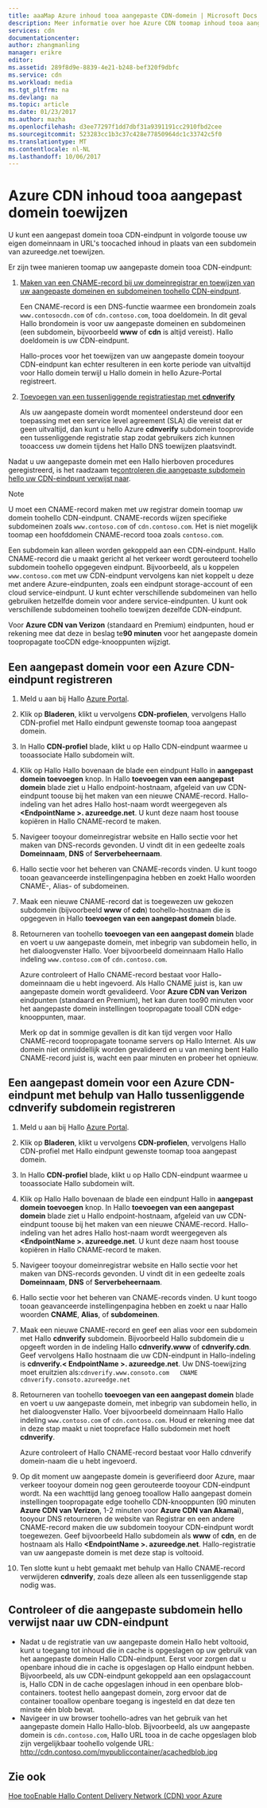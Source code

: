 ```yaml
---
title: aaaMap Azure inhoud tooa aangepaste CDN-domein | Microsoft Docs
description: Meer informatie over hoe Azure CDN toomap inhoud tooa aangepast domein.
services: cdn
documentationcenter: 
author: zhangmanling
manager: erikre
editor: 
ms.assetid: 289f8d9e-8839-4e21-b248-bef320f9dbfc
ms.service: cdn
ms.workload: media
ms.tgt_pltfrm: na
ms.devlang: na
ms.topic: article
ms.date: 01/23/2017
ms.author: mazha
ms.openlocfilehash: d3ee77297f1dd7dbf31a9391191cc2910fbd2cee
ms.sourcegitcommit: 523283cc1b3c37c428e77850964dc1c33742c5f0
ms.translationtype: MT
ms.contentlocale: nl-NL
ms.lasthandoff: 10/06/2017
---
```

# <a name="map-azure-cdn-content-tooa-custom-domain"></a>Azure CDN inhoud tooa aangepast domein toewijzen
U kunt een aangepast domein tooa CDN-eindpunt in volgorde toouse uw eigen domeinnaam in URL's toocached inhoud in plaats van een subdomein van azureedge.net toewijzen.

Er zijn twee manieren toomap uw aangepaste domein tooa CDN-eindpunt:

1. [Maken van een CNAME-record bij uw domeinregistrar en toewijzen van uw aangepaste domeinen en subdomeinen toohello CDN-eindpunt](#register-a-custom-domain-for-an-azure-cdn-endpoint).
   
    Een CNAME-record is een DNS-functie waarmee een brondomein zoals `www.contosocdn.com` of `cdn.contoso.com`, tooa doeldomein. In dit geval Hallo brondomein is voor uw aangepaste domeinen en subdomeinen (een subdomein, bijvoorbeeld **www** of **cdn** is altijd vereist). Hallo doeldomein is uw CDN-eindpunt.  
   
    Hallo-proces voor het toewijzen van uw aangepaste domein tooyour CDN-eindpunt kan echter resulteren in een korte periode van uitvaltijd voor Hallo domein terwijl u Hallo domein in hello Azure-Portal registreert.
2. [Toevoegen van een tussenliggende registratiestap met **cdnverify**](#register-a-custom-domain-for-an-azure-cdn-endpoint-using-the-intermediary-cdnverify-subdomain)
   
    Als uw aangepaste domein wordt momenteel ondersteund door een toepassing met een service level agreement (SLA) die vereist dat er geen uitvaltijd, dan kunt u hello Azure **cdnverify** subdomein tooprovide een tussenliggende registratie stap zodat gebruikers zich kunnen tooaccess uw domein tijdens het Hallo DNS toewijzen plaatsvindt.  

Nadat u uw aangepaste domein met een Hallo hierboven procedures geregistreerd, is het raadzaam te[controleren die aangepaste subdomein hello uw CDN-eindpunt verwijst naar](#verify-that-the-custom-subdomain-references-your-cdn-endpoint).

> [!NOTE]
> U moet een CNAME-record maken met uw registrar domein toomap uw domein toohello CDN-eindpunt. CNAME-records wijzen specifieke subdomeinen zoals `www.contoso.com` of `cdn.contoso.com`. Het is niet mogelijk toomap een hoofddomein CNAME-record tooa zoals `contoso.com`.
> 
> Een subdomein kan alleen worden gekoppeld aan een CDN-eindpunt. Hallo CNAME-record die u maakt gericht al het verkeer wordt gerouteerd toohello subdomein toohello opgegeven eindpunt.  Bijvoorbeeld, als u koppelen `www.contoso.com` met uw CDN-eindpunt vervolgens kan niet koppelt u deze met andere Azure-eindpunten, zoals een eindpunt storage-account of een cloud service-eindpunt. U kunt echter verschillende subdomeinen van hello gebruiken hetzelfde domein voor andere service-eindpunten. U kunt ook verschillende subdomeinen toohello toewijzen dezelfde CDN-eindpunt.
> 
> Voor **Azure CDN van Verizon** (standaard en Premium) eindpunten, houd er rekening mee dat deze in beslag te**90 minuten** voor het aangepaste domein toopropagate tooCDN edge-knooppunten wijzigt.
> 
> 

## <a name="register-a-custom-domain-for-an-azure-cdn-endpoint"></a>Een aangepast domein voor een Azure CDN-eindpunt registreren
1. Meld u aan bij Hallo [Azure Portal](https://portal.azure.com/).
2. Klik op **Bladeren**, klikt u vervolgens **CDN-profielen**, vervolgens Hallo CDN-profiel met Hallo eindpunt gewenste toomap tooa aangepast domein.  
3. In Hallo **CDN-profiel** blade, klikt u op Hallo CDN-eindpunt waarmee u tooassociate Hallo subdomein wilt.
4. Klik op Hallo Hallo bovenaan de blade een eindpunt Hallo in **aangepast domein toevoegen** knop.  In Hallo **toevoegen van een aangepast domein** blade ziet u Hallo endpoint-hostnaam, afgeleid van uw CDN-eindpunt toouse bij het maken van een nieuwe CNAME-record. Hallo-indeling van het adres Hallo host-naam wordt weergegeven als  **&lt;EndpointName >. azureedge.net**.  U kunt deze naam host toouse kopiëren in Hallo CNAME-record te maken.  
5. Navigeer tooyour domeinregistrar website en Hallo sectie voor het maken van DNS-records gevonden. U vindt dit in een gedeelte zoals **Domeinnaam**, **DNS** of **Serverbeheernaam**.
6. Hallo sectie voor het beheren van CNAME-records vinden. U kunt toogo tooan geavanceerde instellingenpagina hebben en zoekt Hallo woorden CNAME-, Alias- of subdomeinen.
7. Maak een nieuwe CNAME-record dat is toegewezen uw gekozen subdomein (bijvoorbeeld **www** of **cdn**) toohello-hostnaam die is opgegeven in Hallo **toevoegen van een aangepast domein** blade. 
8. Retourneren van toohello **toevoegen van een aangepast domein** blade en voert u uw aangepaste domein, met inbegrip van subdomein hello, in het dialoogvenster Hallo. Voer bijvoorbeeld domeinnaam Hallo Hallo indeling `www.contoso.com` of `cdn.contoso.com`.   
   
   Azure controleert of Hallo CNAME-record bestaat voor Hallo-domeinnaam die u hebt ingevoerd. Als Hallo CNAME juist is, kan uw aangepaste domein wordt gevalideerd.  Voor **Azure CDN van Verizon** eindpunten (standaard en Premium), het kan duren too90 minuten voor het aangepaste domein instellingen toopropagate tooall CDN edge-knooppunten, maar.  
   
   Merk op dat in sommige gevallen is dit kan tijd vergen voor Hallo CNAME-record toopropagate tooname servers op Hallo Internet. Als uw domein niet onmiddellijk worden gevalideerd en u van mening bent Hallo CNAME-record juist is, wacht een paar minuten en probeer het opnieuw.

## <a name="register-a-custom-domain-for-an-azure-cdn-endpoint-using-hello-intermediary-cdnverify-subdomain"></a>Een aangepast domein voor een Azure CDN-eindpunt met behulp van Hallo tussenliggende cdnverify subdomein registreren
1. Meld u aan bij Hallo [Azure Portal](https://portal.azure.com/).
2. Klik op **Bladeren**, klikt u vervolgens **CDN-profielen**, vervolgens Hallo CDN-profiel met Hallo eindpunt gewenste toomap tooa aangepast domein.  
3. In Hallo **CDN-profiel** blade, klikt u op Hallo CDN-eindpunt waarmee u tooassociate Hallo subdomein wilt.
4. Klik op Hallo Hallo bovenaan de blade een eindpunt Hallo in **aangepast domein toevoegen** knop.  In Hallo **toevoegen van een aangepast domein** blade ziet u Hallo endpoint-hostnaam, afgeleid van uw CDN-eindpunt toouse bij het maken van een nieuwe CNAME-record. Hallo-indeling van het adres Hallo host-naam wordt weergegeven als  **&lt;EndpointName >. azureedge.net**.  U kunt deze naam host toouse kopiëren in Hallo CNAME-record te maken.
5. Navigeer tooyour domeinregistrar website en Hallo sectie voor het maken van DNS-records gevonden. U vindt dit in een gedeelte zoals **Domeinnaam**, **DNS** of **Serverbeheernaam**.
6. Hallo sectie voor het beheren van CNAME-records vinden. U kunt toogo tooan geavanceerde instellingenpagina hebben en zoekt u naar Hallo woorden **CNAME**, **Alias**, of **subdomeinen**.
7. Maak een nieuwe CNAME-record en geef een alias voor een subdomein met Hallo **cdnverify** subdomein. Bijvoorbeeld Hallo subdomein die u opgeeft worden in de indeling Hallo **cdnverify.www** of **cdnverify.cdn**. Geef vervolgens Hallo hostnaam die uw CDN-eindpunt in Hallo-indeling is **cdnverify.&lt; EndpointName >. azureedge.net**. Uw DNS-toewijzing moet eruitzien als:`cdnverify.www.consoto.com   CNAME   cdnverify.consoto.azureedge.net`  
8. Retourneren van toohello **toevoegen van een aangepast domein** blade en voert u uw aangepaste domein, met inbegrip van subdomein hello, in het dialoogvenster Hallo. Voer bijvoorbeeld domeinnaam Hallo Hallo indeling `www.contoso.com` of `cdn.contoso.com`. Houd er rekening mee dat in deze stap maakt u niet toopreface Hallo subdomein met hoeft **cdnverify**.  
   
    Azure controleert of Hallo CNAME-record bestaat voor Hallo cdnverify domein-naam die u hebt ingevoerd.
9. Op dit moment uw aangepaste domein is geverifieerd door Azure, maar verkeer tooyour domein nog geen gerouteerde tooyour CDN-eindpunt wordt. Na een wachttijd lang genoeg tooallow Hallo aangepast domein instellingen toopropagate edge toohello CDN-knooppunten (90 minuten **Azure CDN van Verizon**, 1-2 minuten voor **Azure CDN van Akamai**), tooyour DNS retourneren de website van Registrar en een andere CNAME-record maken die uw subdomein tooyour CDN-eindpunt wordt toegewezen. Geef bijvoorbeeld Hallo subdomein als **www** of **cdn**, en de hostnaam als Hallo  **&lt;EndpointName >. azureedge.net**. Hallo-registratie van uw aangepaste domein is met deze stap is voltooid.
10. Ten slotte kunt u hebt gemaakt met behulp van Hallo CNAME-record verwijderen **cdnverify**, zoals deze alleen als een tussenliggende stap nodig was.  

## <a name="verify-that-hello-custom-subdomain-references-your-cdn-endpoint"></a>Controleer of die aangepaste subdomein hello verwijst naar uw CDN-eindpunt
* Nadat u de registratie van uw aangepaste domein Hallo hebt voltooid, kunt u toegang tot inhoud die in cache is opgeslagen op uw gebruik van het aangepaste domein Hallo CDN-eindpunt.
  Eerst voor zorgen dat u openbare inhoud die in cache is opgeslagen op Hallo eindpunt hebben. Bijvoorbeeld, als uw CDN-eindpunt gekoppeld aan een opslagaccount is, Hallo CDN in de cache opgeslagen inhoud in een openbare blob-containers. tootest hello aangepast domein, zorg ervoor dat de container tooallow openbare toegang is ingesteld en dat deze ten minste één blob bevat.
* Navigeer in uw browser toohello-adres van het gebruik van het aangepaste domein Hallo Hallo-blob. Bijvoorbeeld, als uw aangepaste domein is `cdn.contoso.com`, Hallo URL tooa in de cache opgeslagen blob zijn vergelijkbaar toohello volgende URL: http://cdn.contoso.com/mypubliccontainer/acachedblob.jpg

## <a name="see-also"></a>Zie ook
[Hoe tooEnable Hallo Content Delivery Network (CDN) voor Azure](cdn-create-new-endpoint.md)  

